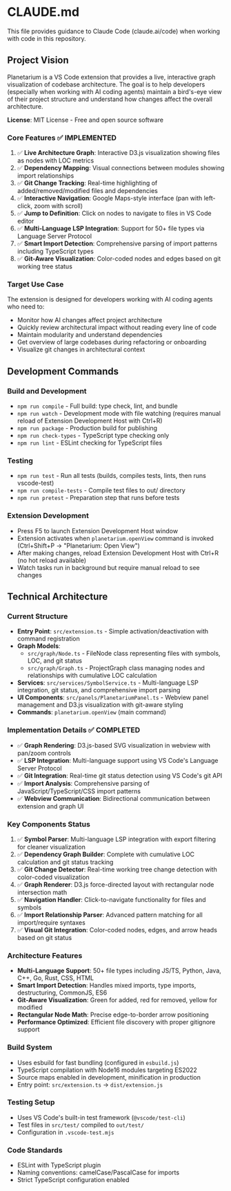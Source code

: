 # CLAUDE.md

This file provides guidance to Claude Code (claude.ai/code) when working with code in this repository.

## Project Vision

Planetarium is a VS Code extension that provides a live, interactive graph visualization of codebase architecture. The goal is to help developers (especially when working with AI coding agents) maintain a bird's-eye view of their project structure and understand how changes affect the overall architecture.

**License**: MIT License - Free and open source software

### Core Features ✅ **IMPLEMENTED**
1. ✅ **Live Architecture Graph**: Interactive D3.js visualization showing files as nodes with LOC metrics
2. ✅ **Dependency Mapping**: Visual connections between modules showing import relationships  
3. ✅ **Git Change Tracking**: Real-time highlighting of added/removed/modified files and dependencies
4. ✅ **Interactive Navigation**: Google Maps-style interface (pan with left-click, zoom with scroll)
5. ✅ **Jump to Definition**: Click on nodes to navigate to files in VS Code editor
6. ✅ **Multi-Language LSP Integration**: Support for 50+ file types via Language Server Protocol
7. ✅ **Smart Import Detection**: Comprehensive parsing of import patterns including TypeScript types
8. ✅ **Git-Aware Visualization**: Color-coded nodes and edges based on git working tree status

### Target Use Case
The extension is designed for developers working with AI coding agents who need to:
- Monitor how AI changes affect project architecture
- Quickly review architectural impact without reading every line of code  
- Maintain modularity and understand dependencies
- Get overview of large codebases during refactoring or onboarding
- Visualize git changes in architectural context

## Development Commands

### Build and Development
- `npm run compile` - Full build: type check, lint, and bundle
- `npm run watch` - Development mode with file watching (requires manual reload of Extension Development Host with Ctrl+R)
- `npm run package` - Production build for publishing
- `npm run check-types` - TypeScript type checking only
- `npm run lint` - ESLint checking for TypeScript files

### Testing
- `npm run test` - Run all tests (builds, compiles tests, lints, then runs vscode-test)
- `npm run compile-tests` - Compile test files to out/ directory
- `npm run pretest` - Preparation step that runs before tests

### Extension Development  
- Press F5 to launch Extension Development Host window
- Extension activates when `planetarium.openView` command is invoked (Ctrl+Shift+P → "Planetarium: Open View")
- After making changes, reload Extension Development Host with Ctrl+R (no hot reload available)
- Watch tasks run in background but require manual reload to see changes

## Technical Architecture

### Current Structure
- **Entry Point**: `src/extension.ts` - Simple activation/deactivation with command registration
- **Graph Models**: 
  - `src/graph/Node.ts` - FileNode class representing files with symbols, LOC, and git status
  - `src/graph/Graph.ts` - ProjectGraph class managing nodes and relationships with cumulative LOC calculation
- **Services**: `src/services/SymbolService.ts` - Multi-language LSP integration, git status, and comprehensive import parsing
- **UI Components**: `src/panels/PlanetariumPanel.ts` - Webview panel management and D3.js visualization with git-aware styling
- **Commands**: `planetarium.openView` (main command)

### Implementation Details ✅ **COMPLETED**
- ✅ **Graph Rendering**: D3.js-based SVG visualization in webview with pan/zoom controls
- ✅ **LSP Integration**: Multi-language support using VS Code's Language Server Protocol
- ✅ **Git Integration**: Real-time git status detection using VS Code's git API
- ✅ **Import Analysis**: Comprehensive parsing of JavaScript/TypeScript/CSS import patterns
- ✅ **Webview Communication**: Bidirectional communication between extension and graph UI

### Key Components Status
1. ✅ **Symbol Parser**: Multi-language LSP integration with export filtering for cleaner visualization
2. ✅ **Dependency Graph Builder**: Complete with cumulative LOC calculation and git status tracking
3. ✅ **Git Change Detector**: Real-time working tree change detection with color-coded visualization
4. ✅ **Graph Renderer**: D3.js force-directed layout with rectangular node intersection math
5. ✅ **Navigation Handler**: Click-to-navigate functionality for files and symbols
6. ✅ **Import Relationship Parser**: Advanced pattern matching for all import/require syntaxes
7. ✅ **Visual Git Integration**: Color-coded nodes, edges, and arrow heads based on git status

### Architecture Features
- **Multi-Language Support**: 50+ file types including JS/TS, Python, Java, C++, Go, Rust, CSS, HTML
- **Smart Import Detection**: Handles mixed imports, type imports, destructuring, CommonJS, ES6
- **Git-Aware Visualization**: Green for added, red for removed, yellow for modified
- **Rectangular Node Math**: Precise edge-to-border arrow positioning
- **Performance Optimized**: Efficient file discovery with proper gitignore support

### Build System
- Uses esbuild for fast bundling (configured in `esbuild.js`)
- TypeScript compilation with Node16 modules targeting ES2022
- Source maps enabled in development, minification in production
- Entry point: `src/extension.ts` → `dist/extension.js`

### Testing Setup
- Uses VS Code's built-in test framework (`@vscode/test-cli`)
- Test files in `src/test/` compiled to `out/test/`
- Configuration in `.vscode-test.mjs`

### Code Standards
- ESLint with TypeScript plugin
- Naming conventions: camelCase/PascalCase for imports
- Strict TypeScript configuration enabled